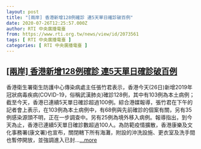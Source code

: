 ```yaml
---
layout: post
title: "[兩岸] 香港新增128例確診 連5天單日確診破百例"
date: 2020-07-26T12:25:57.000Z
author: RTI 中央廣播電臺
from: https://www.rti.org.tw/news/view/id/2073561
tags: [ RTI 中央廣播電臺 ]
categories: [ RTI 中央廣播電臺 ]
---
```

<!--1595766357000-->
[[兩岸] 香港新增128例確診 連5天單日確診破百例](https://www.rti.org.tw/news/view/id/2073561)
------

<div>
香港衛生署衛生防護中心傳染病處主任張竹君表示，香港今天(26日)新增2019年冠狀病毒疾病(COVID-19，俗稱武漢肺炎)確診128例，其中有103例為本土病例；截至今天，香港已連續5天單日確診超過100例。綜合港媒報導，張竹君在下午的記者會上表示，在103例為本土病例中，有68例與先前確診的個案有關，另有35例感染源頭不明，正在一步調查中。另有25例為境外移入病例。報導指出，到今天為止，香港已連續5天單日確診數超過100人。為防範疫情擴散，香港康樂及文化事務署(康文署)也宣布，關閉轄下所有海灘，附設的沖洗設施、更衣室及洗手間也暫停開放，並強調進入已封...<a target="_blank" href="https://www.rti.org.tw/news/view/id/2073561">...more</a>
</div>
